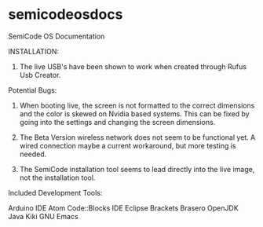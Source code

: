 # semicodeosdocs
SemiCode OS Documentation 

INSTALLATION:

  1. The live USB's have been shown to work when created through Rufus Usb Creator. 
  
Potential Bugs:

  1. When booting live, the screen is not formatted to the correct dimensions and the color is skewed on Nvidia based systems. This can be fixed by going into the settings and changing the screen dimensions.
  
  2. The Beta Version wireless network does not seem to be functional yet. A wired connection maybe a current workaround, but more testing is needed.
  
  3. The SemiCode installation tool seems to lead directly into the live image, not the installation tool.
  
Included Development Tools:

  Arduino IDE
  Atom
  Code::Blocks IDE
  Eclipse
  Brackets
  Brasero
  OpenJDK Java
  Kiki
  GNU Emacs
  

  
  
  
  
